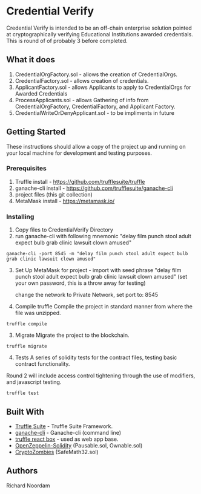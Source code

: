 # Credential Verify

Credential Verify is intended to be an off-chain enterprise solution pointed at cryptographically verifying Educational Institutions awarded credentials.  This is round of of probably 3 before completed.

## What it does
1. CredentialOrgFactory.sol - allows the creation of CredentialOrgs.
2. CredentialFactory.sol - allows creation of credentials.
3. ApplicantFactory.sol - allows Applicants to apply to CredentialOrgs for Awarded Credentials
4. ProcessApplicants.sol - allows Gathering of info from CredentialOrgFactory, CredentialFactory, and Applicant Factory.
5. CredentialWriteOrDenyApplicant.sol - to be impliments in future

## Getting Started

These instructions should allow a copy of the project up and running on your local machine for development and testing purposes.

### Prerequisites

1. Truffle install - https://github.com/trufflesuite/truffle
2. ganache-cli install - https://github.com/trufflesuite/ganache-cli
3. project files (this git collection)
4. MetaMask install - https://metamask.io/

### Installing

1. Copy files to CredentialVerify Directory
2. run ganache-cli with following mnemonic "delay film punch stool adult expect bulb grab clinic lawsuit clown amused"

```
ganache-cli -port 8545 -m "delay film punch stool adult expect bulb grab clinic lawsuit clown amused"
```

3. Set Up MetaMask for project -
    import with seed phrase "delay film punch stool adult expect bulb grab clinic lawsuit clown amused"
    (set your own password, this is a throw away for testing)

    change the network to Private Network, set port to: 8545

3. Compile truffle
Compile the project in standard manner from where the file was unzipped.

```
truffle compile
```

3. Migrate
Migrate the project to the blockchain.
```
truffle migrate
```

4. Tests
A series of solidity tests for the contract files, testing basic contract functionality.

Round 2 will include access control tightening through the use of modifiers, and javascript testing.

```
truffle test
```

## Built With

* [Truffle Suite](https://truffleframework.com) - Truffle Suite Framework.
* [ganache-cli](https://github.com/trufflesuite/ganache-cli) - Ganache-cli (command line)
* [truffle react box]() - used as web app base.
* [OpenZeppelin-Solidity](https://github.com/OpenZeppelin/openzeppelin-solidity) (Pausable.sol, Ownable.sol)
* [CryptoZombies](http://cryptozombies.io) (SafeMath32.sol)

## Authors
Richard Noordam

